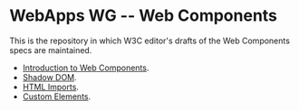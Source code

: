 WebApps WG -- Web Components
===============

This is the repository in which W3C editor's drafts of the Web Components specs are maintained.

- [Introduction to Web Components](http://w3c.github.io/webcomponents/explainer/).
- [Shadow DOM](http://w3c.github.io/webcomponents/spec/shadow/).
- [HTML Imports](http://w3c.github.io/webcomponents/spec/imports/).
- [Custom Elements](http://w3c.github.io/webcomponents/spec/custom/).
